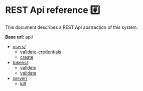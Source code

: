 # REST Api reference #️⃣

This document describes a REST Api abstraction of this system.

**Base url:** api/

- [users/](./01_Users/index.md)
  - [validate-credentials](./01_Users/01_validate-credentials.md)
  - [create](./01_Users/02_create.md)
- [tokens/](./02_Token/index.md)
  - [validate](./02_Token/01_validate.md)
  - [validate](./02_Token/02_generate.md)
- [server/](./03_Server/index.md)
  - [kill](./03_Server/01_kill.md)

